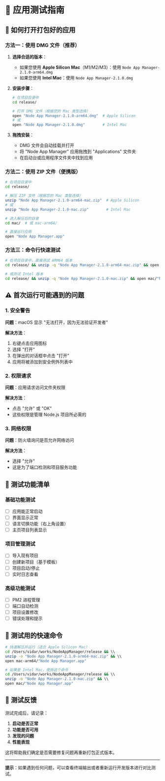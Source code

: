 # 🧪 应用测试指南

## 📱 如何打开打包好的应用

### 方法一：使用 DMG 文件（推荐）

1. **选择合适的版本**：
   - 如果您使用 **Apple Silicon Mac**（M1/M2/M3）：使用 `Node App Manager-2.1.0-arm64.dmg`
   - 如果您使用 **Intel Mac**：使用 `Node App Manager-2.1.0.dmg`

2. **安装步骤**：
   ```bash
   # 在项目目录中
   cd release/
   
   # 打开 DMG 文件（根据您的 Mac 类型选择）
   open "Node App Manager-2.1.0-arm64.dmg"  # Apple Silicon
   # 或
   open "Node App Manager-2.1.0.dmg"        # Intel Mac
   ```

3. **拖拽安装**：
   - DMG 文件会自动挂载并打开
   - 将 "Node App Manager" 应用拖拽到 "Applications" 文件夹
   - 在启动台或应用程序文件夹中找到应用

### 方法二：使用 ZIP 文件（便携版）

```bash
# 在项目目录中
cd release/

# 解压 ZIP 文件（根据您的 Mac 类型选择）
unzip "Node App Manager-2.1.0-arm64-mac.zip"  # Apple Silicon
# 或
unzip "Node App Manager-2.1.0-mac.zip"        # Intel Mac

# 进入解压后的目录
cd mac/  # 或 mac-arm64/

# 直接运行应用
open "Node App Manager.app"
```

### 方法三：命令行快速测试

```bash
# 在项目目录中，直接测试 ARM64 版本
cd release/ && unzip -q "Node App Manager-2.1.0-arm64-mac.zip" && open mac-arm64/"Node App Manager.app"

# 或测试 Intel 版本
cd release/ && unzip -q "Node App Manager-2.1.0-mac.zip" && open mac/"Node App Manager.app"
```

## ⚠️ 首次运行可能遇到的问题

### 1. 安全警告
**问题**：macOS 显示 "无法打开，因为无法验证开发者"

**解决方法**：
1. 右键点击应用图标
2. 选择 "打开"
3. 在弹出的对话框中点击 "打开"
4. 应用将被添加到安全例外列表中

### 2. 权限请求
**问题**：应用请求访问文件夹权限

**解决方法**：
- 点击 "允许" 或 "OK"
- 这些权限是管理 Node.js 项目所必需的

### 3. 网络权限
**问题**：防火墙询问是否允许网络访问

**解决方法**：
- 选择 "允许"
- 这是为了端口检测和项目服务功能

## 🧪 测试功能清单

### 基础功能测试
- [ ] 应用能正常启动
- [ ] 界面显示正常
- [ ] 语言切换功能（右上角设置）
- [ ] 主页项目列表显示

### 项目管理测试
- [ ] 导入现有项目
- [ ] 创建新项目（基于模板）
- [ ] 项目启动/停止
- [ ] 实时日志查看

### 高级功能测试
- [ ] PM2 进程管理
- [ ] 端口自动检测
- [ ] 项目设置修改
- [ ] 错误处理和提示

## 🔧 测试用的快速命令

```bash
# 快速解压并运行（适合 Apple Silicon Mac）
cd /Users/vidar/works/NodeAppManager/release && \\
unzip -o "Node App Manager-2.1.0-arm64-mac.zip" && \\
open mac-arm64/"Node App Manager.app"

# 如果是 Intel Mac，使用这个命令
cd /Users/vidar/works/NodeAppManager/release && \\
unzip -o "Node App Manager-2.1.0-mac.zip" && \\
open mac/"Node App Manager.app"
```

## 📝 测试反馈

测试完成后，请记录：
1. **启动是否正常**
2. **功能是否可用**
3. **发现的问题**
4. **性能表现**

这将帮助我们确定是否需要修复问题再重新打包正式版本。

---

**提示**：如果遇到任何问题，可以查看终端输出或者重新运行开发版本进行对比测试。
